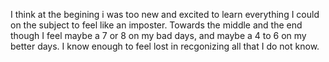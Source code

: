 I think at the begining i was too new and excited to learn everything I could on the subject to feel like an imposter. Towards the middle and the end though I feel maybe a 7 or 8 on my bad days, and maybe a 4 to 6 on my better days. I know enough to feel lost in recgonizing all that I do not know. 